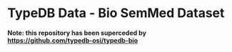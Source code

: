 # TypeDB Data - Bio SemMed Dataset


**Note: this repository has been superceded by https://github.com/typedb-osi/typedb-bio**
